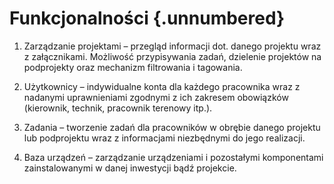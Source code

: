 # Funkcjonalności {.unnumbered}

1. Zarządzanie projektami – przegląd informacji dot. danego projektu wraz z załącznikami. Możliwość przypisywania zadań, dzielenie projektów na podprojekty oraz mechanizm filtrowania i tagowania.

1. Użytkownicy – indywidualne konta dla każdego pracownika wraz z nadanymi uprawnieniami zgodnymi z ich zakresem obowiązków (kierownik, technik, pracownik terenowy itp.).

1. Zadania – tworzenie zadań dla pracowników w obrębie danego projektu lub podprojektu wraz z informacjami niezbędnymi do jego realizacji.

1. Baza urządzeń – zarządzanie urządzeniami i pozostałymi komponentami zainstalowanymi w danej inwestycji bądź projekcie.

<!--1. Kalendarz – wyświetlanie terminów zakończenia prac nad projektem bądź zadaniem oraz mechanizm synchronizacji z aktualnie stosowanym rozwiązaniem.-->
